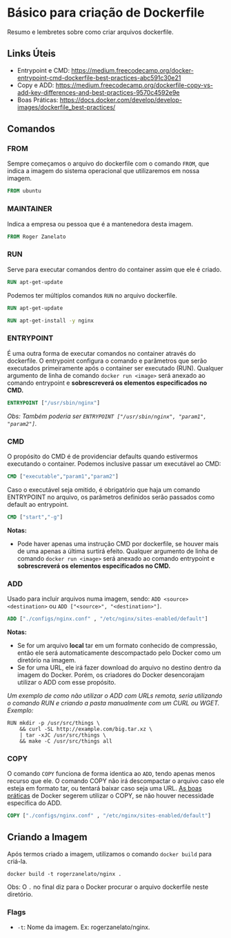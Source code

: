 # Básico para criação de Dockerfile
Resumo e lembretes sobre como criar arquivos dockerfile.

## Links Úteis
- Entrypoint e CMD: https://medium.freecodecamp.org/docker-entrypoint-cmd-dockerfile-best-practices-abc591c30e21
- Copy e ADD: https://medium.freecodecamp.org/dockerfile-copy-vs-add-key-differences-and-best-practices-9570c4592e9e
- Boas Práticas: https://docs.docker.com/develop/develop-images/dockerfile_best-practices/

## Comandos

### FROM
Sempre começamos o arquivo do dockerfile com o comando `FROM`, que indica a imagem do sistema operacional que utilizaremos em nossa imagem.
```dockerfile
FROM ubuntu
```

### MAINTAINER
Indica a empresa ou pessoa que é a mantenedora desta imagem.
```dockerfile
FROM Roger Zanelato
```

### RUN
Serve para executar comandos dentro do container assim que ele é criado.
```dockerfile
RUN apt-get-update
```

Podemos ter múltiplos comandos `RUN` no arquivo dockerfile.
```dockerfile
RUN apt-get-update

RUN apt-get-install -y nginx
```

### ENTRYPOINT
É uma outra forma de executar comandos no container através do dockerfile. O entrypoint configura o comando e parâmetros que serão executados primeiramente após o container ser executado (RUN).
Qualquer argumento de linha de comando `docker run <image>` será anexado ao comando entrypoint e **sobrescreverá os elementos especificados no CMD.**
```dockerfile
ENTRYPOINT ["/usr/sbin/nginx"]
```

*Obs: Também poderia ser `ENTRYPOINT ["/usr/sbin/nginx", "param1", "param2"]`.*

### CMD
O propósito do CMD é de providenciar defaults quando estivermos executando o container. Podemos inclusive passar um executável ao CMD:
```dockerfile
CMD ["executable","param1","param2"]
```

Caso o executável seja omitido, é obrigatório que haja um comando ENTRYPOINT no arquivo, os parâmetros definidos serão passados como default ao entrypoint.
```dockerfile
CMD ["start","-g"]
```

**Notas:**
- Pode haver apenas uma instrução CMD por dockerfile, se houver mais de uma apenas a última surtirá efeito. Qualquer argumento de linha de comando `docker run <image>` será anexado ao comando entrypoint e **sobrescreverá os elementos especificados no CMD.**


### ADD
Usado para incluir arquivos numa imagem, sendo: `ADD <source> <destination>` ou `ADD ["<source>", "<destination>"]`.
```dockerfile
ADD ["./configs/nginx.conf" , "/etc/nginx/sites-enabled/default"]
```

**Notas:**
- Se <source> for um arquivo **local** tar em um formato conhecido de compressão, então ele será automaticamente descompactado pelo Docker como um diretório na imagem.
- Se <source> for uma URL, ele irá fazer download do arquivo no destino dentro da imagem do Docker. Porém, os criadores do Docker desencorajam utilizar o ADD com esse propósito.

*Um exemplo de como não utilizar o ADD com URLs remota, seria utilizando o comando RUN e criando a pasta manualmente com um CURL ou WGET.
Exemplo:*
```
RUN mkdir -p /usr/src/things \
    && curl -SL http://example.com/big.tar.xz \
    | tar -xJC /usr/src/things \
    && make -C /usr/src/things all
```

### COPY
O comando `COPY` funciona de forma identica ao `ADD`, tendo apenas menos recurso que ele. O comando COPY não irá descompactar o arquivo caso ele esteja em formato tar, ou tentará baixar caso seja uma URL. [As boas práticas](https://docs.docker.com/develop/develop-images/dockerfile_best-practices/#add-or-copy "As boas práticas") de Docker segerem utilizar o COPY, se não houver necessidade especifica do ADD.
```dockerfile
COPY ["./configs/nginx.conf" , "/etc/nginx/sites-enabled/default"]
```

## Criando a Imagem
Após termos criado a imagem, utilizamos o comando `docker build` para criá-la.

```shell
docker build -t rogerzanelato/nginx .
```

Obs: O `.` no final diz para o Docker procurar o arquivo dockerfile neste diretório.

### Flags
- `-t`: Nome da imagem. Ex: rogerzanelato/nginx. 